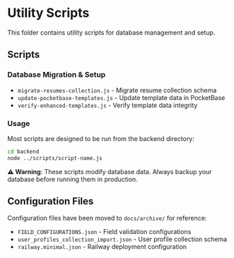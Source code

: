 # Utility Scripts

This folder contains utility scripts for database management and setup.

## Scripts

### Database Migration & Setup
- `migrate-resumes-collection.js` - Migrate resume collection schema
- `update-pocketbase-templates.js` - Update template data in PocketBase
- `verify-enhanced-templates.js` - Verify template data integrity

### Usage

Most scripts are designed to be run from the backend directory:

```bash
cd backend
node ../scripts/script-name.js
```

**⚠️ Warning**: These scripts modify database data. Always backup your database before running them in production.

## Configuration Files

Configuration files have been moved to `docs/archive/` for reference:
- `FIELD_CONFIGURATIONS.json` - Field validation configurations
- `user_profiles_collection_import.json` - User profile collection schema
- `railway.minimal.json` - Railway deployment configuration